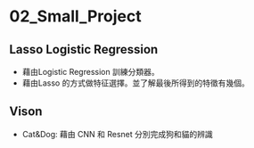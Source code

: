 # 02_Small_Project

## Lasso Logistic Regression
* 藉由Logistic Regression 訓練分類器。
* 藉由Lasso 的方式做特征選擇。並了解最後所得到的特徵有幾個。

## Vison
* Cat&Dog: 藉由 CNN 和 Resnet 分別完成狗和貓的辨識
